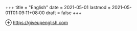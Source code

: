 +++
title = "English"
date = 2021-05-01
lastmod = 2021-05-01T01:09:11+08:00
draft = false
+++

⊕ <https://giveupenglish.com>
